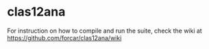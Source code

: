 # clas12ana
For instruction on how to compile and run the suite, check the wiki at https://github.com/forcar/clas12ana/wiki
